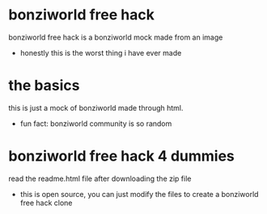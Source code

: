 # bonziworld free hack
bonziworld free hack is a bonziworld mock made from an image
- honestly this is the worst thing i have ever made
# the basics
this is just a mock of bonziworld made through html.
- fun fact: bonziworld community is so random
# bonziworld free hack 4 dummies
read the readme.html file after downloading the zip file
- this is open source, you can just modify the files to create a bonziworld free hack clone
